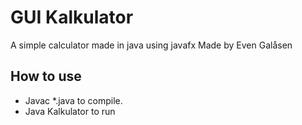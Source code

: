 # GUI Kalkulator
A simple calculator made in java using javafx
Made by Even Galåsen

## How to use
- Javac *.java to compile.
- Java Kalkulator to run



